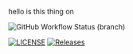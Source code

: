 hello is this thing on

![GitHub Workflow Status (branch)](https://img.shields.io/github/actions/workflow/status/40682339/Group11Software/main.yml?branch=master)


[![LICENSE](https://img.shields.io/github/license/kester99/Coursework.svg?style=flat-square)](https://github.com/40682339/Coursework/blob/master/LICENSE)
[![Releases](https://img.shields.io/github/release/kester99/Coursework/all.svg?style=flat-square)](https://github.com/kester99/Group11Software/Coursework/releases)



